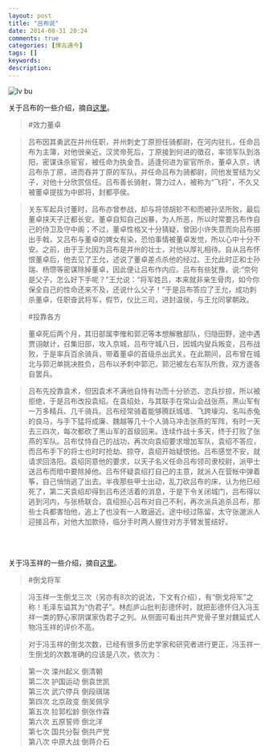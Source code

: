 ```yaml
---
layout: post
title: "吕布说"
date: 2014-08-31 20:24
comments: true
categories: [博古通今]
tags: []
keywords: 
description: 
---
```

![lv bu](http://a4.att.hudong.com/76/03/19300001392461132392039247514.jpg)

关于吕布的一些介绍，摘自[这里](http://baike.baidu.com/subview/3973/5850475.htm)。

>#效力董卓

>吕布因其勇武在并州任职，并州刺史丁原担任骑都尉，在河内驻扎，任命吕布为主簿，对他很亲近。汉灵帝死后，丁原接到何进的徵召，率领军队到洛阳，密谋诛杀宦官，被任命为执金吾。适逢何进为宦官所杀，董卓入京，诱吕布杀丁原，进而吞并丁原的军队，并任命吕布为骑都尉，同他发誓结为父子，对他十分欣赏信任。吕布善长骑射，膂力过人，被称为“飞将”，不久又被董卓提拔为中郎将，封都亭侯。

>关东军起兵讨董时，吕布亦曾参战，却与将领胡轸不和而被孙坚所败，最后董卓挟天子迁都长安。董卓自知自己凶暴，为人所恶，所以时常要吕布作自己的侍卫及守中阁；不过，董卓性格又十分猜疑，曾因小许失意而向吕布掷出手戟，又吕布与董卓的婢女有染，恐怕事情被董卓发觉，所以心中十分不安。之前，由于王允因为吕布是并州的壮士，对他以厚礼相待。自从吕布怀恨董卓后，他去见了王允，述说了董卓差点杀他的经过。王允此时正和士孙瑞、杨瓒等密谋除掉董卓，因此便让吕布作内应。吕布有些犹豫，说:“奈何是父子，怎么好下手呢？”王允说：“将军姓吕，本来就非亲生骨肉，如今你保全自己的性命还来不及，还说什么父子！”于是吕布答应了王允，成功刺杀董卓，任职奋武将军，假节，仪比三司，进封温侯，与王允同掌朝政。

<!--more-->
>#投靠各方

>董卓死后两个月，其旧部属李傕和郭汜等本想解散部队，归隐田野，途中遇贾诩献计，召集旧部，攻入京城，吕布守城八日，因城内叟兵叛变，吕布战败，于是率兵百余骑兵，带着董卓的首级杀出武关。在此期间，吕布曾在城北与郭汜单挑决胜负，吕布以矛刺中郭汜，郭汜被左右军队所救，双方遂各自罢兵。

>吕布先投靠袁术，但因袁术不满他自恃有功而十分骄恣、恣兵抄掠，所以被拒绝，于是吕布改投袁绍。在袁绍处，与其联手在常山会战张燕，黑山军有一万多精兵、几千骑兵。吕布经常骑着能够腾跃城墙、飞跨壕沟、名叫赤兔的良马，与手下猛将成廉、魏越等几十个人骑马冲击张燕的军阵，有时一天去三四次，每次都砍了黑山军的首级回来。连续作战十多天，终于打败了张燕的军队。吕布仗恃自己的战功，再次向袁绍要求增加军队，袁绍不答应，而吕布手下的将士也时时抢劫、掠夺，袁绍开始疑恨他。吕布感觉不安，就请求回洛阳。袁绍同意他的要求，以天子名义任命吕布领司隶校尉，派甲士送吕布而暗中要除掉他。吕布怀疑袁绍打自己的主意，就派人在营帐中弹着筝，自己悄悄逃了出去。半夜那些甲士出动，乱刀砍吕布的床，认为他已经死了，第二天袁绍却得到吕布还活着的消息，于是下令关闭城门，吕布得以逃到河内，与张杨联合。袁绍担心吕布对自己不利，再次派兵追杀吕布，那些士兵都害怕他，追上了也没有一人敢逼近。途中经过陈留，太守张邈派人迎接吕布，对他大加款待，临分手时两人握住对方手臂发誓结好。

<br></br>

关于冯玉祥的一些介绍，摘自[这里](http://baike.baidu.com/view/20746.htm)。

>#倒戈将军

>冯玉祥一生倒戈三次（另亦有8次的说法，下文有介绍），有“倒戈将军”之称！毛泽东谥其为“伪君子”。林彪庐山批判彭德怀时，就把彭德怀归入冯玉祥一类的野心家阴谋家伪君子之列。从侧面可看出共产党骨子里对魏延式人物冯玉祥的评价不高。

>对于冯玉祥的倒戈次数，已经有很多历史学家和研究者进行更正，冯玉祥一生倒戈的次数准确的应该是八次，依次为：

>第一次 滦州起义 倒清朝  
>第二次 护国运动 倒袁世凯  
>第三次 武穴停兵 倒段祺瑞  
>第四次 北京政变 倒吴佩孚  
>第五次 拉郭松龄 倒张作霖  
>第六次 五原誓师 倒北洋  
>第七次 国共分裂 倒共产党  
>第八次 中原大战 倒蒋介石  